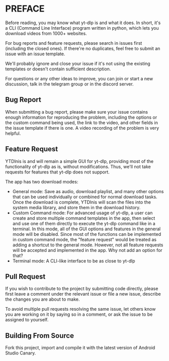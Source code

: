 # PREFACE
Before reading, you may know what yt-dlp is and what it does. In short, it's a CLI (Command Line Interface) program written in python, which lets you download videos from 1000+ websites.

For bug reports and feature requests, please search in issues first (including the closed ones). If there're no duplicates, feel free to submit an issue with an issue template.

We'll probably ignore and close your issue if it's not using the existing templates or doesn't contain sufficient description.

For questions or any other ideas to improve, you can join or start a new discussion, talk in the telegram group or in the discord server.

## Bug Report
When submitting a bug report, please make sure your issue contains enough information for reproducing the problem, including the options or the custom command being used, the link to the video, and other fields in the issue template if there is one. A video recording of the problem is very helpful.

## Feature Request
YTDlnis is and will remain a simple GUI for yt-dlp, providing most of the functionality of yt-dlp as is, without modifications. Thus, we'll not take requests for features that yt-dlp does not support.

The app has two download modes:

- General mode: Save as audio, download playlist, and many other options that can be used individually or combined for normal download tasks. Once the download is complete, YTDlnis will scan the files into the system media library, and store them in the download history.
- Custom Command mode: For advanced usage of yt-dlp, a user can create and store multiple command templates in the app, then select and use one of them directly to execute the yt-dlp command like in a terminal. In this mode, all of the GUI options and features in the general mode will be disabled.
  Since most of the functions can be implemented in custom command mode, the "feature request" would be treated as adding a shortcut to the general mode. However, not all feature requests will be accepted and implemented in the app. Why not add an option for that?
- Terminal mode: A CLI-like interface to be as close to yt-dlp

## Pull Request
If you wish to contribute to the project by submitting code directly, please first leave a comment under the relevant issue or file a new issue, describe the changes you are about to make.

To avoid multiple pull requests resolving the same issue, let others know you are working on it by saying so in a comment, or ask the issue to be assigned to yourself.

## Building From Source
Fork this project, import and compile it with the latest version of Android Studio Canary.

